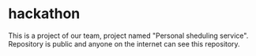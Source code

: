 # hackathon
This is a project of our team, project named "Personal sheduling service". Repository is public and anyone on the internet can see this repository.
